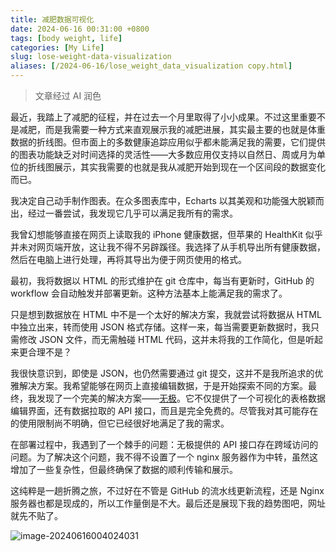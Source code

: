 ```yaml
---
title: 减肥数据可视化
date: 2024-06-16 00:31:00 +0800
tags: [body weight, life]
categories: [My Life]
slug: lose-weight-data-visualization
aliases: [/2024-06-16/lose_weight_data_visualization copy.html]
---
```


> 文章经过 AI 润色

最近，我踏上了减肥的征程，并在过去一个月里取得了小小成果。不过这里重要不是减肥，而是我需要一种方式来直观展示我的减肥进展，其实最主要的也就是体重数据的折线图。但市面上的多数健康追踪应用似乎都未能满足我的需要，它们提供的图表功能缺乏对时间选择的灵活性——大多数应用仅支持以自然日、周或月为单位的折线图展示，其实我需要的也就是我从减肥开始到现在一个区间段的数据变化而已。

我决定自己动手制作图表。在众多图表库中，Echarts 以其美观和功能强大脱颖而出，经过一番尝试，我发现它几乎可以满足我所有的需求。

我曾幻想能够直接在网页上读取我的 iPhone 健康数据，但苹果的 HealthKit 似乎并未对网页端开放，这让我不得不另辟蹊径。我选择了从手机导出所有健康数据，然后在电脑上进行处理，再将其导出为便于网页使用的格式。

最初，我将数据以 HTML 的形式维护在 git 仓库中，每当有更新时，GitHub 的 workflow 会自动触发并部署更新。这种方法基本上能满足我的需求了。

只是想到数据放在 HTML 中不是一个太好的解决方案，我就尝试将数据从 HTML 中独立出来，转而使用 JSON 格式存储。这样一来，每当需要更新数据时，我只需修改 JSON 文件，而无需触碰 HTML 代码，这并未将我的工作简化，但是听起来更合理不是？

我很快意识到，即使是 JSON，也仍然需要通过 git 提交，这并不是我所追求的优雅解决方案。我希望能够在网页上直接编辑数据，于是开始探索不同的方案。最终，我发现了一个完美的解决方案——[无极](https://wujicode.cn)。它不仅提供了一个可视化的表格数据编辑界面，还有数据拉取的 API 接口，而且是完全免费的。尽管我对其可能存在的使用限制尚不明确，但它已经很好地满足了我的需求。

在部署过程中，我遇到了一个棘手的问题：无极提供的 API 接口存在跨域访问的问题。为了解决这个问题，我不得不设置了一个 nginx 服务器作为中转，虽然这增加了一些复杂性，但最终确保了数据的顺利传输和展示。

这纯粹是一趟折腾之旅，不过好在不管是 GitHub 的流水线更新流程，还是 Nginx 服务器也都是现成的，所以工作量倒是不大。最后还是展现下我的趋势图吧，网址就先不贴了。

![image-20240616004024031](https://pic-1251468582.picsh.myqcloud.com/pic/2024/06/16/d21e1a.png)
